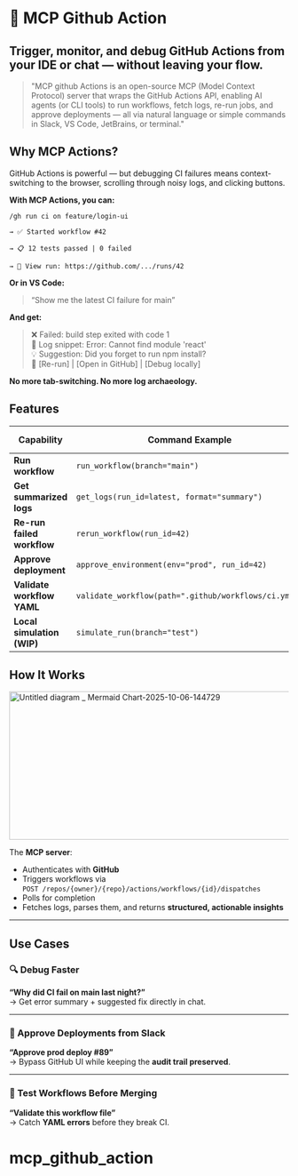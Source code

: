 # 🚀 MCP Github Action

## Trigger, monitor, and debug GitHub Actions from your IDE or chat — without leaving your flow.

>"MCP github Actions is an open-source MCP (Model Context Protocol) server that wraps the GitHub Actions API, enabling AI agents (or CLI tools) to run workflows, fetch logs, re-run jobs, and approve deployments — all via natural language or simple commands in Slack, VS Code, JetBrains, or terminal."

## Why MCP Actions?
GitHub Actions is powerful — but debugging CI failures means context-switching to the browser, scrolling through noisy logs, and clicking buttons.

**With MCP Actions, you can:**

`/gh run ci on feature/login-ui`

`→ ✅ Started workflow #42`

`→ 📋 12 tests passed | 0 failed`

`→ 🔗 View run: https://github.com/.../runs/42`

**Or in VS Code:**
>“Show me the latest CI failure for main”

**And get:**

>❌ Failed: build step exited with code 1 <br>
>📄 Log snippet: Error: Cannot find module 'react' <br>
>💡 Suggestion: Did you forget to run npm install? <br>
>🔄 [Re-run] | [Open in GitHub] | [Debug locally] 

**No more tab-switching. No more log archaeology.**


## Features

| **Capability**              | **Command Example**                                                   | **Supported Clients**     |
|-----------------------------|----------------------------------------------------------------------|---------------------------|
| **Run workflow**            | `run_workflow(branch="main")`                                        | Slack, VS Code, CLI       |
| **Get summarized logs**     | `get_logs(run_id=latest, format="summary")`                          | All                       |
| **Re-run failed workflow**  | `rerun_workflow(run_id=42)`                                          | All                       |
| **Approve deployment**      | `approve_environment(env="prod", run_id=42)`                         | Slack, Teams              |
| **Validate workflow YAML**  | `validate_workflow(path=".github/workflows/ci.yml")`                 | CLI, IDE                  |
| **Local simulation (WIP)**  | `simulate_run(branch="test")`                                        | CLI                       |

## How It Works
<img width="3840" height="267" alt="Untitled diagram _ Mermaid Chart-2025-10-06-144729" src="https://github.com/user-attachments/assets/65ffaf1a-a85f-45c6-9783-6e66d3f2a3ed" />

The **MCP server**:

- Authenticates with **GitHub**
- Triggers workflows via  
  `POST /repos/{owner}/{repo}/actions/workflows/{id}/dispatches`
- Polls for completion  
- Fetches logs, parses them, and returns **structured, actionable insights**

---

## Use Cases

### 🔍 Debug Faster
**“Why did CI fail on main last night?”**  
→ Get error summary + suggested fix directly in chat.

---

### 🚦 Approve Deployments from Slack
**“Approve prod deploy #89”**  
→ Bypass GitHub UI while keeping the **audit trail preserved**.

---

### 🧪 Test Workflows Before Merging
**“Validate this workflow file”**  
→ Catch **YAML errors** before they break CI.


# mcp_github_action
